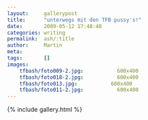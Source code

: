 ```yaml
---
layout:     gallerypost
title:      "unterwegs mit den TFB pussy's!"
date:       2009-05-12 17:48:48
categories: writing
permalink:  ash/:title
author:     Martin
meta:
tags:       []
images:
    tfbash/foto009-2.jpg:           600x400
    tfbash/foto018-2.jpg:           600x400
    tfbash/foto013.jpg:           600x400
    tfbash/foto011-2.jpg:           600x400
---
```


{% include gallery.html %}
